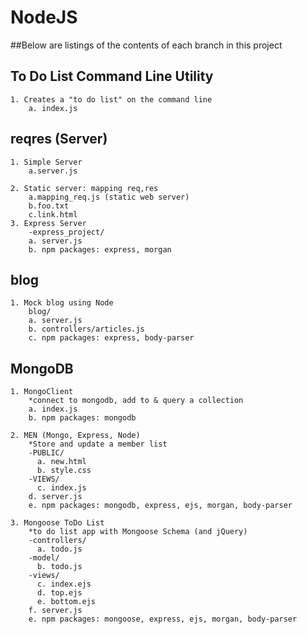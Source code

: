 # NodeJS
##Below are listings of the contents of each branch in this project


## To Do List Command Line Utility
	1. Creates a "to do list" on the command line
		a. index.js
		
## reqres (Server)
	1. Simple Server
		a.server.js

	2. Static server: mapping req,res
		a.mapping_req.js (static web server)
		b.foo.txt
		c.link.html
	3. Express Server
		-express_project/
		a. server.js
		b. npm packages: express, morgan

## blog 
	1. Mock blog using Node
		blog/
		a. server.js
		b. controllers/articles.js
		c. npm packages: express, body-parser

## MongoDB
	1. MongoClient
		*connect to mongodb, add to & query a collection
		a. index.js
		b. npm packages: mongodb

	2. MEN (Mongo, Express, Node)
		*Store and update a member list
		-PUBLIC/
		  a. new.html
		  b. style.css
		-VIEWS/
		  c. index.js
		d. server.js
		e. npm packages: mongodb, express, ejs, morgan, body-parser

	3. Mongoose ToDo List
		*to do list app with Mongoose Schema (and jQuery)
		-controllers/
		  a. todo.js
		-model/
		  b. todo.js		
		-views/
		  c. index.ejs
		  d. top.ejs
		  e. bottom.ejs
		f. server.js
		e. npm packages: mongoose, express, ejs, morgan, body-parser

